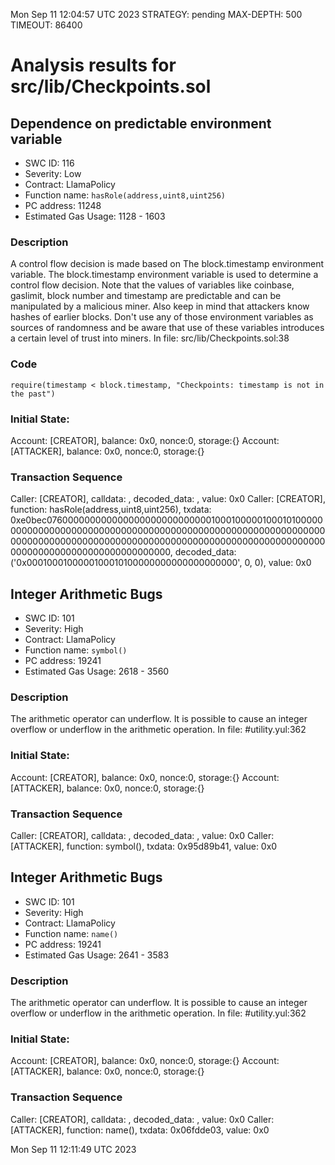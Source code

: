 Mon Sep 11 12:04:57 UTC 2023
STRATEGY: pending
MAX-DEPTH: 500
TIMEOUT: 86400
# Analysis results for src/lib/Checkpoints.sol

## Dependence on predictable environment variable
- SWC ID: 116
- Severity: Low
- Contract: LlamaPolicy
- Function name: `hasRole(address,uint8,uint256)`
- PC address: 11248
- Estimated Gas Usage: 1128 - 1603

### Description

A control flow decision is made based on The block.timestamp environment variable.
The block.timestamp environment variable is used to determine a control flow decision. Note that the values of variables like coinbase, gaslimit, block number and timestamp are predictable and can be manipulated by a malicious miner. Also keep in mind that attackers know hashes of earlier blocks. Don't use any of those environment variables as sources of randomness and be aware that use of these variables introduces a certain level of trust into miners.
In file: src/lib/Checkpoints.sol:38

### Code

```
require(timestamp < block.timestamp, "Checkpoints: timestamp is not in the past")
```

### Initial State:

Account: [CREATOR], balance: 0x0, nonce:0, storage:{}
Account: [ATTACKER], balance: 0x0, nonce:0, storage:{}

### Transaction Sequence

Caller: [CREATOR], calldata: , decoded_data: , value: 0x0
Caller: [CREATOR], function: hasRole(address,uint8,uint256), txdata: 0xe0bec076000000000000000000000000000100010000010001010000000000000000000000000000000000000000000000000000000000000000000000000000000000000000000000000000000000000000000000000000000000000000000000000000, decoded_data: ('0x0001000100000100010100000000000000000000', 0, 0), value: 0x0


## Integer Arithmetic Bugs
- SWC ID: 101
- Severity: High
- Contract: LlamaPolicy
- Function name: `symbol()`
- PC address: 19241
- Estimated Gas Usage: 2618 - 3560

### Description

The arithmetic operator can underflow.
It is possible to cause an integer overflow or underflow in the arithmetic operation.
In file: #utility.yul:362

### Initial State:

Account: [CREATOR], balance: 0x0, nonce:0, storage:{}
Account: [ATTACKER], balance: 0x0, nonce:0, storage:{}

### Transaction Sequence

Caller: [CREATOR], calldata: , decoded_data: , value: 0x0
Caller: [ATTACKER], function: symbol(), txdata: 0x95d89b41, value: 0x0


## Integer Arithmetic Bugs
- SWC ID: 101
- Severity: High
- Contract: LlamaPolicy
- Function name: `name()`
- PC address: 19241
- Estimated Gas Usage: 2641 - 3583

### Description

The arithmetic operator can underflow.
It is possible to cause an integer overflow or underflow in the arithmetic operation.
In file: #utility.yul:362

### Initial State:

Account: [CREATOR], balance: 0x0, nonce:0, storage:{}
Account: [ATTACKER], balance: 0x0, nonce:0, storage:{}

### Transaction Sequence

Caller: [CREATOR], calldata: , decoded_data: , value: 0x0
Caller: [ATTACKER], function: name(), txdata: 0x06fdde03, value: 0x0


Mon Sep 11 12:11:49 UTC 2023
